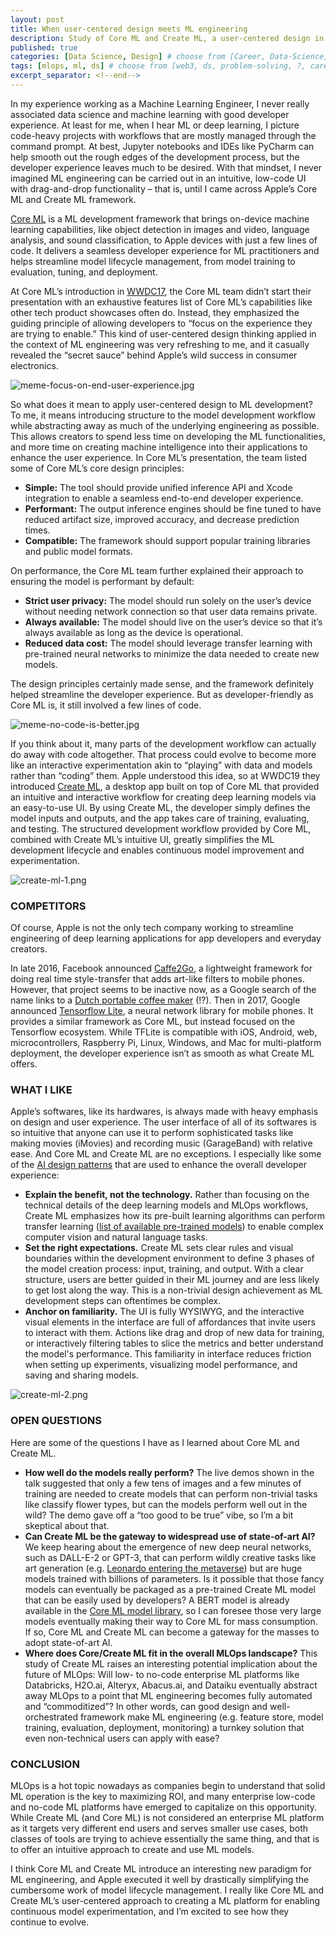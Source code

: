 ```yaml
---
layout: post
title: When user-centered design meets ML engineering
description: Study of Core ML and Create ML, a user-centered design in ML engineering
published: true
categories: [Data Science, Design] # choose from [Career, Data-Science, Design, Diagrams, Guides, Research, Web3]
tags: [mlops, ml, ds] # choose from [web3, ds, problem-solving, ?, career, ML, data science, thoughts, trends, products, Misc]
excerpt_separator: <!--end-->
---
```


In my experience working as a Machine Learning Engineer, I never really associated data science and machine learning with good developer experience. At least for me, when I hear ML or deep learning, I picture code-heavy projects with workflows that are mostly managed through the command prompt. At best, Jupyter notebooks and IDEs like PyCharm can help smooth out the rough edges of the development process, but the developer experience leaves much to be desired. With that mindset, I never imagined ML engineering can be carried out in an intuitive, low-code UI with drag-and-drop functionality – that is, until I came across Apple’s Core ML and Create ML framework.<!--end-->

[Core ML](https://developer.apple.com/machine-learning/) is a ML development framework that brings on-device machine learning capabilities, like object detection in images and video, language analysis, and sound classification, to Apple devices with just a few lines of code. It delivers a seamless developer experience for ML practitioners and helps streamline model lifecycle management, from model training to evaluation, tuning, and deployment. 

At Core ML’s introduction in [WWDC17](https://devstreaming-cdn.apple.com/videos/wwdc/2017/703muvahj3880222/703/703_introducing_core_ml.pdf), the Core ML team didn’t start their presentation with an exhaustive features list of Core ML’s capabilities like other tech product showcases often do. Instead, they emphasized the guiding principle of allowing developers to “focus on the experience they are trying to enable.” This kind of user-centered design thinking applied in the context of ML engineering was very refreshing to me, and it casually revealed the “secret sauce” behind Apple’s wild success in consumer electronics.


![meme-focus-on-end-user-experience.jpg](/static/imgs/meme-focus-on-end-user-experience.jpg "Focus on end user experience!")


So what does it mean to apply user-centered design to ML development? To me, it means introducing structure to the model development workflow while abstracting away as much of the underlying engineering as possible. This allows creators to spend less time on developing the ML functionalities, and more time on creating machine intelligence into their applications to enhance the user experience. In Core ML’s presentation, the team listed some of Core ML’s core design principles: 



* **Simple:** The tool should provide unified inference API and Xcode integration to enable a seamless end-to-end developer experience.
* **Performant:** The output inference engines should be fine tuned to have reduced artifact size, improved accuracy, and decrease prediction times.
* **Compatible:** The framework should support popular training libraries and public model formats.

On performance, the Core ML team further explained their approach to ensuring the model is performant by default: 



* **Strict user privacy:** The model should run solely on the user’s device without needing network connection so that user data remains private.
* **Always available:** The model should live on the user’s device so that it’s always available as long as the device is operational.
* **Reduced data cost:** The model should leverage transfer learning with pre-trained neural networks to minimize the data needed to create new models.

The design principles certainly made sense, and the framework definitely helped streamline the developer experience. But as developer-friendly as Core ML is, it still involved a few lines of code. 


![meme-no-code-is-better.jpg](/static/imgs/meme-no-code-is-better.jpg "No code is better")


If you think about it, many parts of the development workflow can actually do away with code altogether. That process could evolve to become more like an interactive experimentation akin to “playing” with data and models rather than “coding” them. Apple understood this idea, so at WWDC19 they introduced [Create ML](https://developer.apple.com/videos/play/wwdc2019/430/), a desktop app built on top of Core ML that provided an intuitive and interactive workflow for creating deep learning models via an easy-to-use UI. By using Create ML, the developer simply defines the model inputs and outputs, and the app takes care of training, evaluating, and testing. The structured development workflow provided by Core ML, combined with Create ML’s intuitive UI, greatly simplifies the ML development lifecycle and enables continuous model improvement and experimentation. 


![create-ml-1.png](/static/imgs/create-ml-1.png "Create ML model training UI")



### COMPETITORS

Of course, Apple is not the only tech company working to streamline engineering of deep learning applications for app developers and everyday creators. 

In late 2016, Facebook announced [Caffe2Go](https://code.facebook.com/posts/196146247499076/delivering-real-time-ai-in-the-palm-of-your-hand/), a lightweight framework for doing real time style-transfer that adds art-like filters to mobile phones. However, that project seems to be inactive now, as a Google search of the name links to a [Dutch portable coffee maker](https://caffe2go.com/) (!?). Then in 2017, Google announced [Tensorflow Lite](https://techcrunch.com/2017/05/17/googles-tensorflow-lite-brings-machine-learning-to-android-devices/?guccounter=1&guce_referrer=aHR0cHM6Ly93d3cuaW5mb3EuY29tLw&guce_referrer_sig=AQAAAErWgrBfqkmGT72qYR3O7CYigMHRrCXYbCXkk1NNW4cZj5zZSuUYiNfxLXI_c691vENnCoum1ttrm2ZWVwsRjvfSSWftt2Pc5SxklnM6v4HR-GGGXonUqnxgfSqr-4mSzoqzZyxzr2F_yL50sJidqPUpJYBx-78xC8JH6SVRKQnN), a neural network library for mobile phones. It provides a similar framework as Core ML, but instead focused on the Tensorflow ecosystem. While TFLite is compatible with iOS, Android, web, microcontrollers, Raspberry Pi, Linux, Windows, and Mac for multi-platform deployment, the developer experience isn’t as smooth as what Create ML offers. 


### WHAT I LIKE

Apple’s softwares, like its hardwares, is always made with heavy emphasis on design and user experience. The user interface of all of its softwares is so intuitive that anyone can use it to perform sophisticated tasks like making movies (iMovies) and recording music (GarageBand) with relative ease. And Core ML and Create ML are no exceptions. I especially like some of the [AI design patterns](https://pair.withgoogle.com/guidebook/patterns) that are used to enhance the overall developer experience: 



* **Explain the benefit, not the technology.** Rather than focusing on the technical details of the deep learning models and MLOps workflows, Create ML emphasizes how its pre-built learning algorithms can perform transfer learning ([list of available pre-trained models](https://developer.apple.com/machine-learning/models/)) to enable complex computer vision and natural language tasks.
* **Set the right expectations.** Create ML sets clear rules and visual boundaries within the development environment to define 3 phases of the model creation process: input, training, and output. With a clear structure, users are better guided in their ML journey and are less likely to get lost along the way. This is a non-trivial design achievement as ML development steps can oftentimes be complex. 
* **Anchor on familiarity.** The UI is fully WYSIWYG, and the interactive visual elements in the interface are full of affordances that invite users to interact with them. Actions like drag and drop of new data for training, or interactively filtering tables to slice the metrics and better understand the model's performance. This familiarity in interface reduces friction when setting up experiments, visualizing model performance, and saving and sharing models. 


![create-ml-2.png](/static/imgs/create-ml-2.png "Create ML model evaluation UI")



### OPEN QUESTIONS

Here are some of the questions I have as I learned about Core ML and Create ML. 



* **How well do the models really perform?** The live demos shown in the talk suggested that only a few tens of images and a few minutes of training are needed to create models that can perform non-trivial tasks like classify flower types, but can the models perform well out in the wild? The demo gave off a “too good to be true” vibe, so I’m a bit skeptical about that.
* **Can Create ML be the gateway to widespread use of state-of-art AI?** We keep hearing about the emergence of new deep neural networks, such as DALL-E-2 or GPT-3, that can perform wildly creative tasks like art generation (e.g. [Leonardo entering the metaverse](https://www.pocket-lint.com/apps/news/161649-incredible-dall-e-2-images)) but are huge models trained with billions of parameters. Is it possible that those fancy models can eventually be packaged as a pre-trained Create ML model that can be easily used by developers? A BERT model is already available in the [Core ML model library](https://developer.apple.com/machine-learning/models/), so I can foresee those very large models eventually making their way to Core ML for mass consumption. If so, Core ML and Create ML can become a gateway for the masses to adopt state-of-art AI.
* **Where does Core/Create ML fit in the overall MLOps landscape?** This study of Create ML raises an interesting potential implication about the future of MLOps: Will low- to no-code enterprise ML platforms like Databricks, H2O.ai, Alteryx, Abacus.ai, and Dataiku eventually abstract away MLOps to a point that ML engineering becomes fully automated and “commoditized”? In other words, can good design and well-orchestrated framework make ML engineering (e.g. feature store, model training, evaluation, deployment, monitoring) a turnkey solution that even non-technical users can apply with ease? 


### CONCLUSION

MLOps is a hot topic nowadays as companies begin to understand that solid ML operation is the key to maximizing ROI, and many enterprise low-code and no-code ML platforms have emerged to capitalize on this opportunity. While Create ML (and Core ML) is not considered an enterprise ML platform as it targets very different end users and serves smaller use cases, both classes of tools are trying to achieve essentially the same thing, and that is to offer an intuitive approach to create and use ML models. 

I think Core ML and Create ML introduce an interesting new paradigm for ML engineering, and Apple executed it well by drastically simplifying the cumbersome work of model lifecycle management. I really like Core ML and Create ML’s user-centered approach to creating a ML platform for enabling continuous model experimentation, and I’m excited to see how they continue to evolve. 
